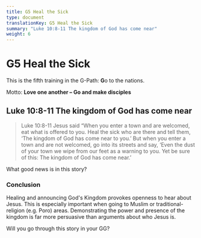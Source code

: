 ```yaml
---
title: G5 Heal the Sick
type: document
translationKey: G5 Heal the Sick
summary: "Luke 10:8-11 The kingdom of God has come near"
weight: 6
---
```

# G5 Heal the Sick

This is the fifth training in the G-Path: **G**o to the nations.

Motto: **Love one another – Go and make disciples**

## Luke 10:8-11 The kingdom of God has come near

>   Luke 10:8-11 Jesus said “When you enter a town and are welcomed, eat what is offered to you. Heal the sick who are there and tell them, ‘The kingdom of God has come near to you.’ But when you enter a town and are not welcomed, go into its streets and say, ‘Even the dust of your town we wipe from our feet as a warning to you. Yet be sure of this: The kingdom of God has come near.’

What good news is in this story?

### Conclusion

Healing and announcing God's Kingdom provokes openness to hear about Jesus. This is especially important when going to Muslim or traditional-religion (e.g. Poro) areas. Demonstrating the power and presence of the kingdom is far more persuasive than arguments about who Jesus is.

Will you go through this story in your GG?

